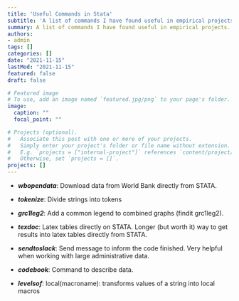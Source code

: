 ```yaml
---
title: 'Useful Commands in Stata'
subtitle: 'A list of commands I have found useful in empirical projects'
summary: A list of commands I have found useful in empirical projects.
authors:
- admin
tags: []
categories: []
date: "2021-11-15"
lastMod: "2021-11-15"
featured: false
draft: false

# Featured image
# To use, add an image named `featured.jpg/png` to your page's folder. 
image:
  caption: ""
  focal_point: ""

# Projects (optional).
#   Associate this post with one or more of your projects.
#   Simply enter your project's folder or file name without extension.
#   E.g. `projects = ["internal-project"]` references `content/project/deep-learning/index.md`.
#   Otherwise, set `projects = []`.
projects: []
---
```


* ***wbopendata***: Download data from World Bank directly from STATA.

* ***tokenize***: Divide strings into tokens

* ***grc1leg2***: Add a common legend to combined graphs (findit grc1leg2). 

* ***texdoc***: Latex tables directly on STATA. Longer (but worth it) way to get results into latex tables directly from STATA. 

* ***sendtoslack***: Send message to inform the code finished. Very helpful when working with large administrative data. 

* ***codebook***: Command to describe data.

* ***levelsof***: local(macroname): transforms values of a string into local macros

